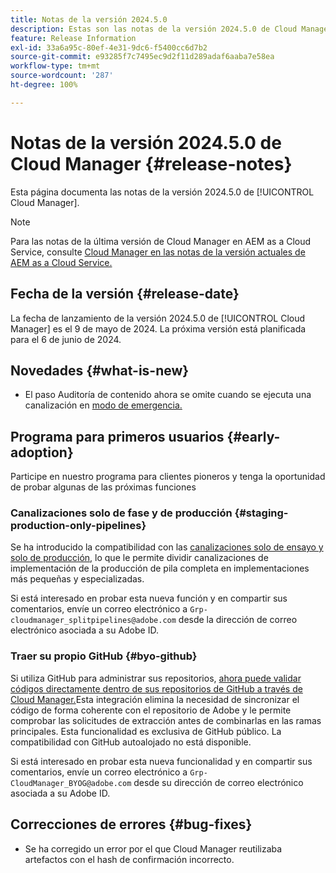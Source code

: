 ```yaml
---
title: Notas de la versión 2024.5.0
description: Estas son las notas de la versión 2024.5.0 de Cloud Manager.
feature: Release Information
exl-id: 33a6a95c-80ef-4e31-9dc6-f5400cc6d7b2
source-git-commit: e93285f7c7495ec9d2f11d289adaf6aaba7e58ea
workflow-type: tm+mt
source-wordcount: '287'
ht-degree: 100%

---
```


# Notas de la versión 2024.5.0 de Cloud Manager {#release-notes}

Esta página documenta las notas de la versión 2024.5.0 de [!UICONTROL Cloud Manager].

>[!NOTE]
>
>Para las notas de la última versión de Cloud Manager en AEM as a Cloud Service, consulte [Cloud Manager en las notas de la versión actuales de AEM as a Cloud Service.](https://experienceleague.adobe.com/docs/experience-manager-cloud-service/content/implementing/using-cloud-manager/release-notes-cloud-manager/release-notes-cm-current.html?lang=es)

## Fecha de la versión {#release-date}

La fecha de lanzamiento de la versión 2024.5.0 de [!UICONTROL Cloud Manager] es el 9 de mayo de 2024. La próxima versión está planificada para el 6 de junio de 2024.

## Novedades {#what-is-new}

* El paso Auditoría de contenido ahora se omite cuando se ejecuta una canalización en [modo de emergencia.](/help/using/code-deployment.md#emergency-pipeline)

## Programa para primeros usuarios {#early-adoption}

Participe en nuestro programa para clientes pioneros y tenga la oportunidad de probar algunas de las próximas funciones

### Canalizaciones solo de fase y de producción {#staging-production-only-pipelines}

Se ha introducido la compatibilidad con las [canalizaciones solo de ensayo y solo de producción](/help/using/stage-prod-only.md), lo que le permite dividir canalizaciones de implementación de la producción de pila completa en implementaciones más pequeñas y especializadas.

Si está interesado en probar esta nueva función y en compartir sus comentarios, envíe un correo electrónico a `Grp-cloudmanager_splitpipelines@adobe.com` desde la dirección de correo electrónico asociada a su Adobe ID.

### Traer su propio GitHub {#byo-github}

Si utiliza GitHub para administrar sus repositorios, [ahora puede validar códigos directamente dentro de sus repositorios de GitHub a través de Cloud Manager.](/help/managing-code/private-repositories.md)Esta integración elimina la necesidad de sincronizar el código de forma coherente con el repositorio de Adobe y le permite comprobar las solicitudes de extracción antes de combinarlas en las ramas principales. Esta funcionalidad es exclusiva de GitHub público. La compatibilidad con GitHub autoalojado no está disponible.

Si está interesado en probar esta nueva funcionalidad y en compartir sus comentarios, envíe un correo electrónico a `Grp-CloudManager_BYOG@adobe.com` desde su dirección de correo electrónico asociada a su Adobe ID.

## Correcciones de errores {#bug-fixes}

* Se ha corregido un error por el que Cloud Manager reutilizaba artefactos con el hash de confirmación incorrecto.

